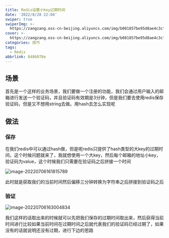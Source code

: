 ```yaml
---
title: Redis设置小key过期时间
date: '2022/8/28 22:04'
swiper: true
swiperImg: >-
  https://zangzang.oss-cn-beijing.aliyuncs.com/img/b081857be95d8ae4c3cf8b1258109f1a.jpg
cover: >-
  https://zangzang.oss-cn-beijing.aliyuncs.com/img/b081857be95d8ae4c3cf8b1258109f1a.jpg
categories: 技巧
tags:
  - Redis
abbrlink: 8486078e
---
```


## 场景

首先是一个这样的业务场景，我们要做一个注册的功能，我们会通过用户输入的邮箱进行发送一个验证码，并且验证码有效期是3分钟，但是我们要去使用redis保存验证码，但是又不想用string去做。用hash去怎么实现呢

## 做法

### 保存

在我们redis中可以通过hash做，但是呢redis只提供了hash类型的大key的过期时间，这个时候问题就来了，我就想使用一个大key，然后每个邮箱的地址小key，验证码为value，这个时候我们只需要在验证码之后拼接一个时间

![image-20220706161815789](https://zangzang.oss-cn-beijing.aliyuncs.com/img/image-20220706161815789.png)

此时就是获取我们的当前时间然后偏移三分钟转换为字符串之后拼接到验证码之后

### 验证

![image-20220706163004834](https://zangzang.oss-cn-beijing.aliyuncs.com/img/image-20220706163004834.png)

我们这样的话取出来的时候就可以先把我们保存的过期时间取出来，然后获得当前时间进行比较如果当前时间在过期时间之后就代表我们的验证码已经过期了，如果没有的话就说明还没有过期，进行下边的思路

